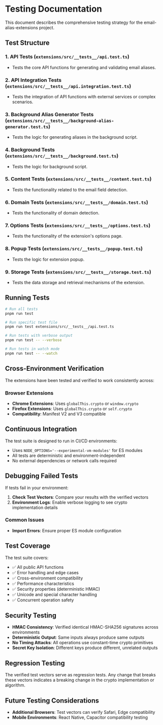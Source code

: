# Testing Documentation

This document describes the comprehensive testing strategy for the email-alias-extensions project.

## Test Structure

### 1. API Tests (`extensions/src/__tests__/api.test.ts`)

- Tests the core API functions for generating and validating email aliases.

### 2. API Integration Tests (`extensions/src/__tests__/api.integration.test.ts`)

- Tests the integration of API functions with external services or complex scenarios.

### 3. Background Alias Generator Tests (`extensions/src/__tests__/background-alias-generator.test.ts`)

- Tests the logic for generating aliases in the background script.

### 4. Background Tests (`extensions/src/__tests__/background.test.ts`)

- Tests the logic for background script.

### 5. Content Tests (`extensions/src/__tests__/content.test.ts`)

- Tests the functionality related to the email field detection.

### 6. Domain Tests (`extensions/src/__tests__/domain.test.ts`)

- Tests the functionality of domain detection.

### 7. Options Tests (`extensions/src/__tests__/options.test.ts`)

- Tests the functionality of the extension's options page.

### 8. Popup Tests (`extensions/src/__tests__/popup.test.ts`)

- Tests the logic for extension popup.

### 9. Storage Tests (`extensions/src/__tests__/storage.test.ts`)

- Tests the data storage and retrieval mechanisms of the extension.

## Running Tests

```bash
# Run all tests
pnpm run test

# Run specific test file
pnpm run test extensions/src/__tests__/api.test.ts

# Run tests with verbose output
pnpm run test -- --verbose

# Run tests in watch mode
pnpm run test -- --watch
```

## Cross-Environment Verification

The extensions have been tested and verified to work consistently across:

### Browser Extensions

- **Chrome Extensions**: Uses `globalThis.crypto` or `window.crypto`
- **Firefox Extensions**: Uses `globalThis.crypto` or `self.crypto`
- **Compatibility**: Manifest V2 and V3 compatible

## Continuous Integration

The test suite is designed to run in CI/CD environments:

- Uses `NODE_OPTIONS='--experimental-vm-modules'` for ES modules
- All tests are deterministic and environment-independent
- No external dependencies or network calls required

## Debugging Failed Tests

If tests fail in your environment:

1. **Check Test Vectors**: Compare your results with the verified vectors
2. **Environment Logs**: Enable verbose logging to see crypto implementation details

### Common Issues

- **Import Errors**: Ensure proper ES module configuration

## Test Coverage

The test suite covers:

- ✅ All public API functions
- ✅ Error handling and edge cases
- ✅ Cross-environment compatibility
- ✅ Performance characteristics
- ✅ Security properties (deterministic HMAC)
- ✅ Unicode and special character handling
- ✅ Concurrent operation safety

## Security Testing

- **HMAC Consistency**: Verified identical HMAC-SHA256 signatures across environments
- **Deterministic Output**: Same inputs always produce same outputs
- **No Timing Attacks**: All operations use constant-time crypto primitives
- **Secret Key Isolation**: Different keys produce different, unrelated outputs

## Regression Testing

The verified test vectors serve as regression tests. Any change that breaks these vectors indicates a breaking change in the crypto implementation or algorithm.

## Future Testing Considerations

- **Additional Browsers**: Test vectors can verify Safari, Edge compatibility
- **Mobile Environments**: React Native, Capacitor compatibility testing
